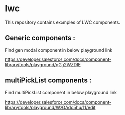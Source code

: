# lwc
This repository contains examples of LWC components.


## Generic components :
Find gen modal component in below playground link


https://developer.salesforce.com/docs/component-library/tools/playground/qGg2WZDIE


## multiPickList components :
Find multiPickList component in below playground link


https://developer.salesforce.com/docs/component-library/tools/playground/WzGAdc5hu/11/edit
